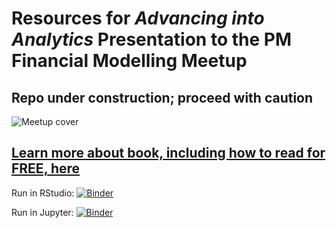 # Resources for _Advancing into Analytics_ Presentation to the PM Financial Modelling Meetup


## Repo under construction; proceed with caution

![Meetup cover](aina-ps-meetup-aus.png)


## [Learn more about book, including how to read for FREE, here](http://georgejmount.com/book/)

Run in RStudio: [![Binder](https://mybinder.org/badge_logo.svg)](https://mybinder.org/v2/gh/stringfestdata/advancing-into-analytics-ps-meetup/HEAD?urlpath=rstudio)

Run in Jupyter: [![Binder](https://mybinder.org/badge_logo.svg)](https://mybinder.org/v2/gh/stringfestdata/advancing-into-analytics-ps-meetup/HEAD)
